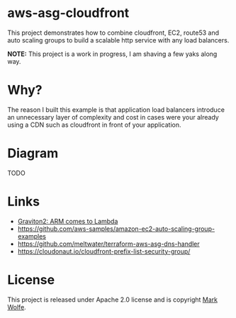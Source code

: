# aws-asg-cloudfront

This project demonstrates how to combine cloudfront, EC2, route53 and auto scaling groups to build a scalable http service with any load balancers.

**NOTE:** This project is a work in progress, I am shaving a few yaks along way.

# Why?

The reason I built this example is that application load balancers introduce an unnecessary layer of complexity and cost in cases were your already using a CDN such as cloudfront in front of your application.

# Diagram

TODO

# Links

- [Graviton2: ARM comes to Lambda](https://awsteele.com/blog/2021/09/29/graviton2-arm-comes-to-lambda.html)
- https://github.com/aws-samples/amazon-ec2-auto-scaling-group-examples
- https://github.com/meltwater/terraform-aws-asg-dns-handler
- https://cloudonaut.io/cloudfront-prefix-list-security-group/

# License

This project is released under Apache 2.0 license and is copyright [Mark Wolfe](https://www.wolfe.id.au).
